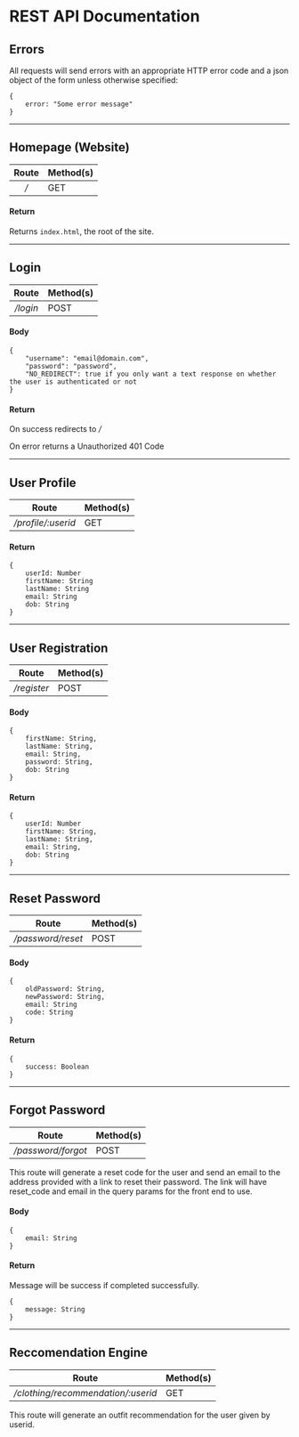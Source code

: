 # REST API Documentation

## Errors
All requests will send errors with an appropriate HTTP error code and a json object of the form unless otherwise specified:
```
{
    error: "Some error message"
}
```
_____

## Homepage (Website)

Route | Method(s)
:---: | ---
*/* | GET
#### Return
Returns ```index.html```, the root of the site.


____

## Login

Route | Method(s)
:---: | ---
*/login* | POST
#### Body
```
{
    "username": "email@domain.com",
    "password": "password",
    "NO_REDIRECT": true if you only want a text response on whether the user is authenticated or not
}
```

#### Return
On success redirects to */*

On error returns a Unauthorized 401 Code

___

## User Profile

Route | Method(s)
:---: | ---
*/profile/:userid* | GET

#### Return
```
{
    userId: Number
    firstName: String
    lastName: String
    email: String
    dob: String
}
```

_____

## User Registration
Route | Method(s)
:---: | ---
*/register* | POST

#### Body
```
{
    firstName: String,
    lastName: String,
    email: String,
    password: String,
    dob: String
}
```

#### Return
```
{
    userId: Number
    firstName: String,
    lastName: String,
    email: String,
    dob: String
}
```
_____

## Reset Password
Route | Method(s)
:---: | ---
*/password/reset* | POST

#### Body
```
{
    oldPassword: String,
    newPassword: String,
    email: String
    code: String
}
```

#### Return
```
{
    success: Boolean
}
```

_____

## Forgot Password
Route | Method(s)
:---: | ---
*/password/forgot* | POST

This route will generate a reset code for the user and send an email to the address provided with a link to reset their password. The link will have reset_code and email in the query params for the front end to use.

#### Body
```
{
    email: String
}
```

#### Return
Message will be success if completed successfully.
```
{
    message: String
}
```

_____

## Reccomendation Engine
Route | Method(s)
:---: | ---
*/clothing/recommendation/:userid* | GET
This route will generate an outfit recommendation for the user given by userid.